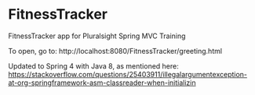 # FitnessTracker
FitnessTracker app for Pluralsight Spring MVC Training

To open, go to: http://localhost:8080/FitnessTracker/greeting.html

Updated to Spring 4 with Java 8, as mentioned here: https://stackoverflow.com/questions/25403911/illegalargumentexception-at-org-springframework-asm-classreader-when-initializin